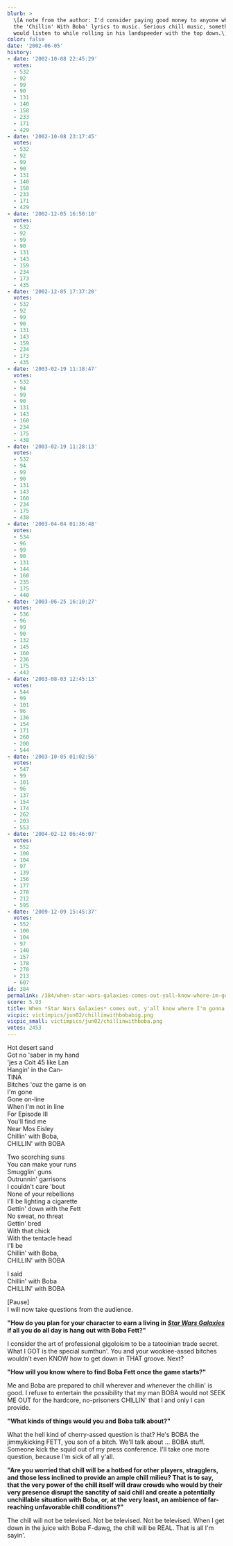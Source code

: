 ```yaml
---
blurb: >
  \[A note from the author: I'd consider paying good money to anyone who could put
  the 'Chillin' With Boba' lyrics to music. Serious chill music, something Mace Windu
  would listen to while rolling in his landspeeder with the top down.\]
color: false
date: '2002-06-05'
history:
- date: '2002-10-08 22:45:29'
  votes:
  - 532
  - 92
  - 99
  - 90
  - 131
  - 140
  - 158
  - 233
  - 171
  - 429
- date: '2002-10-08 23:17:45'
  votes:
  - 532
  - 92
  - 99
  - 90
  - 131
  - 140
  - 158
  - 233
  - 171
  - 429
- date: '2002-12-05 16:50:10'
  votes:
  - 532
  - 92
  - 99
  - 90
  - 131
  - 143
  - 159
  - 234
  - 173
  - 435
- date: '2002-12-05 17:37:20'
  votes:
  - 532
  - 92
  - 99
  - 90
  - 131
  - 143
  - 159
  - 234
  - 173
  - 435
- date: '2003-02-19 11:18:47'
  votes:
  - 532
  - 94
  - 99
  - 90
  - 131
  - 143
  - 160
  - 234
  - 175
  - 438
- date: '2003-02-19 11:28:13'
  votes:
  - 532
  - 94
  - 99
  - 90
  - 131
  - 143
  - 160
  - 234
  - 175
  - 438
- date: '2003-04-04 01:36:48'
  votes:
  - 534
  - 96
  - 99
  - 90
  - 131
  - 144
  - 160
  - 235
  - 175
  - 440
- date: '2003-06-25 16:10:27'
  votes:
  - 536
  - 96
  - 99
  - 90
  - 132
  - 145
  - 160
  - 236
  - 175
  - 443
- date: '2003-08-03 12:45:13'
  votes:
  - 544
  - 99
  - 101
  - 96
  - 136
  - 154
  - 171
  - 260
  - 200
  - 544
- date: '2003-10-05 01:02:56'
  votes:
  - 547
  - 99
  - 101
  - 96
  - 137
  - 154
  - 174
  - 262
  - 203
  - 553
- date: '2004-02-12 06:46:07'
  votes:
  - 552
  - 100
  - 104
  - 97
  - 139
  - 156
  - 177
  - 278
  - 212
  - 595
- date: '2009-12-09 15:45:37'
  votes:
  - 552
  - 100
  - 104
  - 97
  - 140
  - 157
  - 178
  - 278
  - 213
  - 607
id: 384
permalink: /384/when-star-wars-galaxies-comes-out-yall-know-where-im-gonna-be/
score: 5.93
title: When *Star Wars Galaxies* comes out, y'all know where I'm gonna be.
vicpic: victimpics/jun02/chillinwithbobabig.png
vicpic_small: victimpics/jun02/chillinwithboba.png
votes: 2453
---
```


Hot desert sand  
 Got no 'saber in my hand  
 'jes a Colt 45 like Lan  
 Hangin' in the Can-  
 TINA  
 Bitches 'cuz the game is on  
 I'm gone  
 Gone on-line  
 When I'm not in line  
 For Episode III  
 You'll find me  
 Near Mos Eisley  
 Chillin' with Boba,  
 CHILLIN' with BOBA

Two scorching suns  
 You can make your runs  
 Smugglin' guns  
 Outrunnin' garrisons  
 I couldn't care 'bout  
 None of your rebellions  
 I'll be lighting a cigarette  
 Gettin' down with the Fett  
 No sweat, no threat  
 Gettin' bred  
 With that chick  
 With the tentacle head  
 I'll be  
 Chillin' with Boba,  
 CHILLIN' with BOBA

I said  
 Chillin' with Boba  
 CHILLIN' with BOBA

\[Pause\]  
 I will now take questions from the audience.

**"How do you plan for your character to earn a living in *[Star Wars
Galaxies](http://web.archive.org/web/20020605000000/http://www.gamespy.com/e32002/pc/swg)*
if all you do all day is hang out with Boba Fett?"**

I consider the art of professional gigoloism to be a tatooinian trade
secret. What I GOT is the special sumthun'. You and your wookiee-assed
bitches wouldn’t even KNOW how to get down in THAT groove. Next?

**"How will you know where to find Boba Fett once the game starts?"**

Me and Boba are prepared to chill wherever and *when*ever the chillin'
is good. I refuse to entertain the possibility that my man BOBA would
not SEEK ME OUT for the hardcore, no-prisoners CHILLIN' that I and only
I can provide.

**"What kinds of things would you and Boba talk about?"**

What the hell kind of cherry-assed question is that? He's BOBA the
jimmykicking FETT, you son of a bitch. We'll talk about ... BOBA stuff.
Someone kick the squid out of my press conference. I'll take one more
question, because I'm sick of all y'all.

**"Are you worried that chill will be a hotbed for other players,
stragglers, and those less inclined to provide an ample chill milieu?
That is to say, that the very power of the chill itself will draw crowds
who would by their very presence disrupt the sanctity of said chill and
create a potentially unchillable situation with Boba, or, at the very
least, an ambience of far-reaching unfavorable chill conditions?"**

The chill will not be televised. Not be televised. Not be televised.
When I get down in the juice with Boba F-dawg, the chill will be REAL.
That is all I'm sayin'.